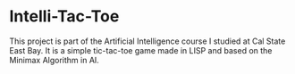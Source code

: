 # Intelli-Tac-Toe

This project is part of the Artificial Intelligence course I studied at Cal State East Bay. It is a simple tic-tac-toe game made in LISP and based on the Minimax Algorithm in AI.
